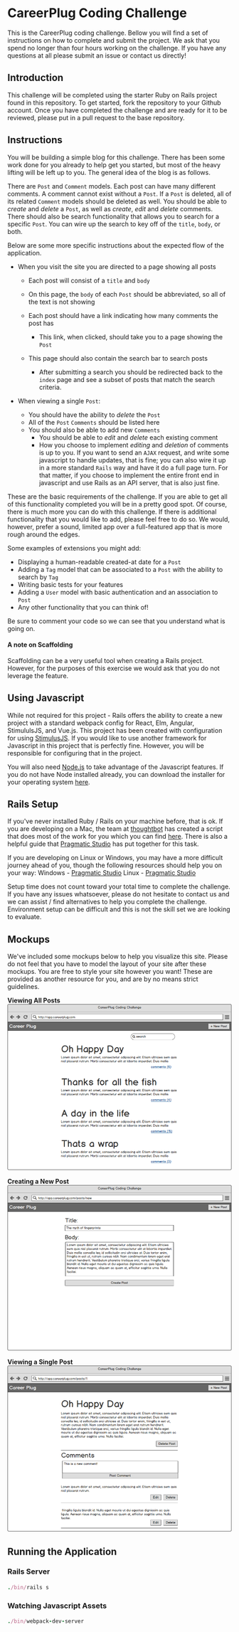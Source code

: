# CareerPlug Coding Challenge

This is the CareerPlug coding challenge. Bellow you will find a set of instructions on how to complete and submit the project. We ask that you spend no longer than four hours working on the challenge. If you have any questions at all please submit an issue or contact us directly!

## Introduction

This challenge will be completed using the starter Ruby on Rails project found in this repository. To get started, fork the repository to your Github account. Once you have completed the challenge and are ready for it to be reviewed, please put in a pull request to the base repository.

## Instructions

You will be building a simple blog for this challenge. There has been some work done for you already to help get you started, but most of the heavy lifting will be left up to you. The general idea of the blog is as follows.

There are `Post` and `Comment` models. Each post can have many different comments. A comment cannot exist without a `Post`. If a `Post` is deleted, all of its related `Comment` models should be deleted as well. You should be able to _create_ and _delete_ a `Post`, as well as _create_, _edit_ and _delete_ comments. There should also be search functionality that allows you to search for a specific `Post`. You can wire up the search to key off of the `title`, `body`, or both.

Below are some more specific instructions about the expected flow of the application.

- When you visit the site you are directed to a page showing all posts

  - Each post will consist of a `title` and `body`
  - On this page, the `body` of each `Post` should be abbreviated, so all of the text is not showing
  - Each post should have a link indicating how many comments the post has

    - This link, when clicked, should take you to a page showing the `Post`

  - This page should also contain the search bar to search posts
    - After submitting a search you should be redirected back to the `index` page and see a subset of posts that match the search criteria.

- When viewing a single `Post`:
  - You should have the ability to _delete_ the `Post`
  - All of the `Post` `Comments` should be listed here
  - You should also be able to add new `Comments`
    - You should be able to _edit_ and _delete_ each existing comment
    - How you choose to implement _editing_ and _deletion_ of comments is up to you. If you want to send an `AJAX` request, and write some javascript to handle updates, that is fine; you can also wire it up in a more standard `Rails` way and have it do a full page turn. For that matter, if you choose to implement the entire front end in javascript and use Rails as an API server, that is also just fine.

These are the basic requirements of the challenge. If you are able to get all of this functionality completed you will be in a pretty good spot. Of course, there is much more you can do with this challenge. If there is additional functionality that you would like to add, please feel free to do so. We would, however, prefer a sound, limited app over a full-featured app that is more rough around the edges.

Some examples of extensions you might add:

- Displaying a human-readable created-at date for a `Post`
- Adding a `Tag` model that can be associated to a `Post` with the ability to search by `Tag`
- Writing basic tests for your features
- Adding a `User` model with basic authentication and an association to `Post`
- Any other functionality that you can think of!

Be sure to comment your code so we can see that you understand what is going on.

#### A note on Scaffolding

Scaffolding can be a very useful tool when creating a Rails project. However, for the purposes of this exercise we would ask that you do not leverage the feature.

## Using Javascript

While not required for this project - Rails offers the ability to create a new project with a standard webpack config for React, Elm, Angular, StimululsJS, and Vue.js. This project has been created with configuration for using [StimulusJS](https://stimulus.hotwire.dev/). If you would like to use another framework for Javascript in this project that is perfectly fine. However, you will be responsible for configuring that in the project.

You will also need [Node.js](https://nodejs.org) to take advantage of the Javascript features. If you do not have Node installed already, you can download the installer for your operating system [here](https://nodejs.org/en/download/).

## Rails Setup

If you've never installed Ruby / Rails on your machine before, that is ok. If you are developing on a Mac, the team at [thoughtbot](https://thoughtbot.com/) has created a script that does most of the work for you which you can find [here](https://github.com/thoughtbot/laptop). There is also a helpful guide that [Pragmatic Studio](https://online.pragmaticstudio.com/tour/courses/rails/steps/2#mac) has put together for this task.

If you are developing on Linux or Windows, you may have a more difficult journey ahead of you, though the following resources should help you on your way:
Windows - [Pragmatic Studio](https://online.pragmaticstudio.com/tour/courses/rails/steps/2#windows)
Linux - [Pragmatic Studio](https://online.pragmaticstudio.com/tour/courses/rails/steps/2#linux)

Setup time does not count toward your total time to complete the challenge. If you have any issues whatsoever, please do not hesitate to contact us and we can assist / find alternatives to help you complete the challenge. Environment setup can be difficult and this is not the skill set we are looking to evaluate.

## Mockups

We've included some mockups below to help you visualize this site. Please do not feel that you have to model the layout of your site after these mockups. You are free to style your site however you want! These are provided as another resource for you, and are by no means strict guidelines.

**Viewing All Posts**
![](docs/assets/post-index.png)

**Creating a New Post**
![](docs/assets/post-new.png)

**Viewing a Single Post**
![](docs/assets/post-show.png)

## Running the Application

### Rails Server

```ruby
./bin/rails s
```

### Watching Javascript Assets

```ruby
./bin/webpack-dev-server
```
